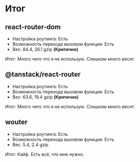# Итог

## react-router-dom

- Настройка роутинга: Есть
- Возможность перехода вызовом функции: Есть
- Вес: 84.4, 26.1 gzip **(Критично)**

Итог: Много чего что я не использую. Слишком много весит.

## @tanstack/react-router

- Настройка роутинга: Есть
- Возможность перехода вызовом функции: Есть
- Вес: 63.6, 19.4 gzip **(Критично)**

Итог: Много чего что я не использую. Слишком много весит.

## wouter

- Настройка роутинга: Есть
- Возможность перехода вызовом функции: Есть
- Вес: 5.4, 2.4 gzip

Итог: Кайф. Есть всё, что мне нужно.
